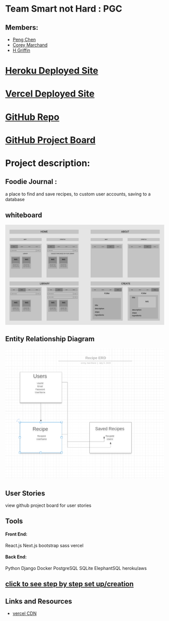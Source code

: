# Team Smart not Hard : PGC
## Members:
- [Peng Chen](https://github.com/PengChen11)
- [Corey Marchand](https://github.com/corey-marchand)
- [H Griffin](https://github.com/h-griffin)

# [Heroku Deployed Site]()
# [Vercel Deployed Site]()
# [GitHub Repo](https://github.com/smart-not-hard/foodie-journal)
# [GitHub Project Board](https://github.com/smart-not-hard/foodie-journal/projects/1)

# Project description: 
## Foodie Journal :
a place to find and save recipes, to custom user accounts, saving to a database

## whiteboard 
![whiteboard 1](assets/WB1.png)

## Entity Relationship Diagram
![ERD 1](assets/ERD1.png)

## User Stories
view github project board for user stories

## Tools
#### Front End: 
React.js
Next.js
bootstrap
sass
vercel

#### Back End:
Python
Django
Docker
PostgreSQL
SQLite
ElephantSQL
heroku/aws


## [click to see step by step set up/creation](progress.md)

## Links and Resources 
- [vercel CDN](https://vercel.com/edge-network)


